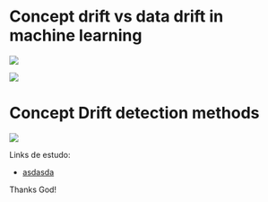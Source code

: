# Concept drift vs data drift in machine learning

![](https://pbs.twimg.com/media/FANasU2UcAYKzHB?format=jpg&name=small)

![](https://datajello.com/wp-content/uploads/2022/05/Screen-Shot-2022-07-07-at-9.07.46-AM-300x194.png)


# Concept Drift detection methods

![](https://www.aporia.com/wp-content/webp-express/webp-images/uploads/2021/08/8-concept-drift-detection-methods.png.webp)





Links de estudo:

* [asdasda](https://www.datacamp.com/tutorial/understanding-data-drift-model-drift)






Thanks God! 
